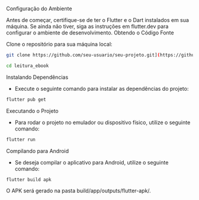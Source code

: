 Configuração do Ambiente

Antes de começar, certifique-se de ter o Flutter e o Dart instalados em sua máquina. Se ainda não tiver, siga as instruções em flutter.dev para configurar o ambiente de desenvolvimento.
Obtendo o Código Fonte

Clone o repositório para sua máquina local:
```bash
git clone https://github.com/seu-usuario/seu-projeto.git](https://github.com/igorAnthony/leitor_de_ebooks
```
```bash
cd leitura_ebook
```
Instalando Dependências

- Execute o seguinte comando para instalar as dependências do projeto:

```bash
flutter pub get
```
Executando o Projeto

- Para rodar o projeto no emulador ou dispositivo físico, utilize o seguinte comando:

```bash
flutter run
```
Compilando para Android

- Se deseja compilar o aplicativo para Android, utilize o seguinte comando:
```bash
flutter build apk
```
O APK será gerado na pasta build/app/outputs/flutter-apk/.
